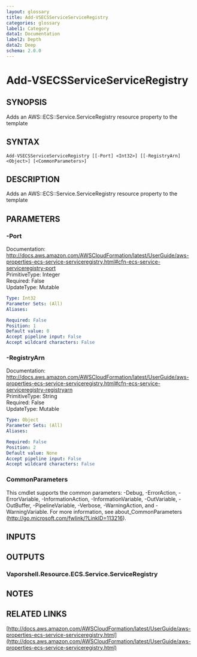 ```yaml
---
layout: glossary
title: Add-VSECSServiceServiceRegistry
categories: glossary
label1: Category
data1: Documentation
label2: Depth
data2: Deep
schema: 2.0.0
---
```


# Add-VSECSServiceServiceRegistry

## SYNOPSIS
Adds an AWS::ECS::Service.ServiceRegistry resource property to the template

## SYNTAX

```
Add-VSECSServiceServiceRegistry [[-Port] <Int32>] [[-RegistryArn] <Object>] [<CommonParameters>]
```

## DESCRIPTION
Adds an AWS::ECS::Service.ServiceRegistry resource property to the template

## PARAMETERS

### -Port
Documentation: http://docs.aws.amazon.com/AWSCloudFormation/latest/UserGuide/aws-properties-ecs-service-serviceregistry.html#cfn-ecs-service-serviceregistry-port    
PrimitiveType: Integer    
Required: False    
UpdateType: Mutable

```yaml
Type: Int32
Parameter Sets: (All)
Aliases:

Required: False
Position: 1
Default value: 0
Accept pipeline input: False
Accept wildcard characters: False
```

### -RegistryArn
Documentation: http://docs.aws.amazon.com/AWSCloudFormation/latest/UserGuide/aws-properties-ecs-service-serviceregistry.html#cfn-ecs-service-serviceregistry-registryarn    
PrimitiveType: String    
Required: False    
UpdateType: Mutable

```yaml
Type: Object
Parameter Sets: (All)
Aliases:

Required: False
Position: 2
Default value: None
Accept pipeline input: False
Accept wildcard characters: False
```

### CommonParameters
This cmdlet supports the common parameters: -Debug, -ErrorAction, -ErrorVariable, -InformationAction, -InformationVariable, -OutVariable, -OutBuffer, -PipelineVariable, -Verbose, -WarningAction, and -WarningVariable.
For more information, see about_CommonParameters (http://go.microsoft.com/fwlink/?LinkID=113216).

## INPUTS

## OUTPUTS

### Vaporshell.Resource.ECS.Service.ServiceRegistry

## NOTES

## RELATED LINKS

[http://docs.aws.amazon.com/AWSCloudFormation/latest/UserGuide/aws-properties-ecs-service-serviceregistry.html](http://docs.aws.amazon.com/AWSCloudFormation/latest/UserGuide/aws-properties-ecs-service-serviceregistry.html)

